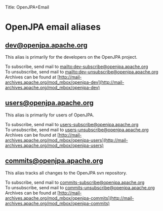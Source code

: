 Title: OpenJPA+Email

<a name="OpenJPA+Email-OpenJPAemailaliases"></a>


# OpenJPA email aliases

<a name="OpenJPA+Email-dev@openjpa.apache.org"></a>

## dev@openjpa.apache.org
This alias is primarily for the developers on the OpenJPA project.

To subscribe, send mail to [mailto:dev-subscribe@openjpa.apache.org](mailto:dev-subscribe@openjpa.apache.org.html)<br/>
To unsubscribe, send mail to [mailto:dev-unsubscribe@openjpa.apache.org](mailto:dev-unsubscribe@openjpa.apache.org.html)<br/>
Archives can be found at [http://mail-archives.apache.org/mod_mbox/openjpa-dev](http://mail-archives.apache.org/mod_mbox/openjpa-dev)

<a name="OpenJPA+Email-users@openjpa.apache.org"></a>

## users@openjpa.apache.org
This alias is primarily for users of OpenJPA.

To subscribe, send mail to [users-subscribe@openjpa.apache.org](mailto:users-subscribe@openjpa.apache.org.html)<br/>
To unsubscribe, send mail to [users-unsubscribe@openjpa.apache.org](mailto:users-subscribe@openjpa.apache.org.html)<br/>
Archives can be found at [http://mail-archives.apache.org/mod_mbox/openjpa-users](http://mail-archives.apache.org/mod_mbox/openjpa-users)

<a name="OpenJPA+Email-commits@openjpa.apache.org"></a>

## commits@openjpa.apache.org
This alias tracks all changes to the OpenJPA svn repository.

To subscribe, send mail to [commits-subscribe@openjpa.apache.org](mailto:commits-subscribe@openjpa.apache.org.html)<br/>
To unsubscribe, send mail to [commits-unsubscribe@openjpa.apache.org](mailto:commits-subscribe@openjpa.apache.org.html)<br/>
Archives can be found at [http://mail-archives.apache.org/mod_mbox/openjpa-commits](http://mail-archives.apache.org/mod_mbox/openjpa-commits)
